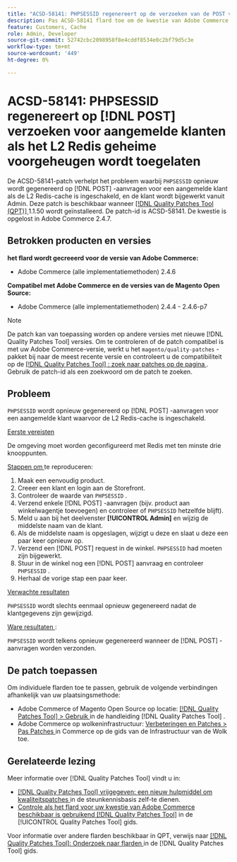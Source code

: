```yaml
---
title: "ACSD-58141: PHPSESSID regenereert op de verzoeken van de POST voor het programma geopende klanten met L2 toegelaten geheime voorgeheugen Redis"
description: Pas ACSD-58141 flard toe om de kwestie van Adobe Commerce te bevestigen waar ` PHPSESSID ` op de verzoeken van de POST op het gebied van de Storefront voor een het programma geopende klant met L2 Redis toegelaten geheime voorgeheugen regenereert, en de klant wordt bijgewerkt van Admin.
feature: Customers, Cache
role: Admin, Developer
source-git-commit: 52742cbc2098958f8e4cddf8534e0c2bf79d5c3e
workflow-type: tm+mt
source-wordcount: '449'
ht-degree: 0%

---
```



# ACSD-58141: PHPSESSID regenereert op [!DNL POST] verzoeken voor aangemelde klanten als het L2 Redis geheime voorgeheugen wordt toegelaten

De ACSD-58141-patch verhelpt het probleem waarbij `PHPSESSID` opnieuw wordt gegenereerd op [!DNL POST] -aanvragen voor een aangemelde klant als de L2 Redis-cache is ingeschakeld, en de klant wordt bijgewerkt vanuit Admin. Deze patch is beschikbaar wanneer [[!DNL Quality Patches Tool (QPT)] ](https://experienceleague.adobe.com/en/docs/commerce-knowledge-base/kb/announcements/commerce-announcements/magento-quality-patches-released-new-tool-to-self-serve-quality-patches) 1.1.50 wordt geïnstalleerd. De patch-id is ACSD-58141. De kwestie is opgelost in Adobe Commerce 2.4.7.

## Betrokken producten en versies

**het flard wordt gecreeerd voor de versie van Adobe Commerce:**

* Adobe Commerce (alle implementatiemethoden) 2.4.6

**Compatibel met Adobe Commerce en de versies van de Magento Open Source:**

* Adobe Commerce (alle implementatiemethoden) 2.4.4 - 2.4.6-p7

>[!NOTE]
>
>De patch kan van toepassing worden op andere versies met nieuwe [!DNL Quality Patches Tool] versies. Om te controleren of de patch compatibel is met uw Adobe Commerce-versie, werkt u het `magento/quality-patches` -pakket bij naar de meest recente versie en controleert u de compatibiliteit op de [[!DNL Quality Patches Tool] : zoek naar patches op de pagina ](https://experienceleague.adobe.com/tools/commerce-quality-patches/index.html) . Gebruik de patch-id als een zoekwoord om de patch te zoeken.

## Probleem

`PHPSESSID` wordt opnieuw gegenereerd op [!DNL POST] -aanvragen voor een aangemelde klant waarvoor de L2 Redis-cache is ingeschakeld.

<u> Eerste vereisten </u>

De omgeving moet worden geconfigureerd met Redis met ten minste drie knooppunten.

<u> Stappen om </u> te reproduceren:

1. Maak een eenvoudig product.
1. Creeer een klant en login aan de Storefront.
1. Controleer de waarde van `PHPSESSID` .
1. Verzend enkele [!DNL POST] -aanvragen (bijv. product aan winkelwagentje toevoegen) en controleer of `PHPSESSID` hetzelfde blijft).
1. Meld u aan bij het deelvenster **[!UICONTROL Admin]** en wijzig de middelste naam van de klant.
1. Als de middelste naam is opgeslagen, wijzigt u deze en slaat u deze een paar keer opnieuw op.
1. Verzend een [!DNL POST] request in de winkel. `PHPSESSID` had moeten zijn bijgewerkt.
1. Stuur in de winkel nog een [!DNL POST] aanvraag en controleer `PHPSESSID` .
1. Herhaal de vorige stap een paar keer.

<u> Verwachte resultaten </u>

`PHPSESSID` wordt slechts eenmaal opnieuw gegenereerd nadat de klantgegevens zijn gewijzigd.

<u> Ware resultaten </u>:

`PHPSESSID` wordt telkens opnieuw gegenereerd wanneer de [!DNL POST] -aanvragen worden verzonden.

## De patch toepassen

Om individuele flarden toe te passen, gebruik de volgende verbindingen afhankelijk van uw plaatsingsmethode:

* Adobe Commerce of Magento Open Source op locatie: [[!DNL Quality Patches Tool]  > Gebruik ](https://experienceleague.adobe.com/docs/commerce-operations/tools/quality-patches-tool/usage.html) in de handleiding [!DNL Quality Patches Tool] .
* Adobe Commerce op wolkeninfrastructuur: [ Verbeteringen en Patches > Pas Patches ](https://experienceleague.adobe.com/docs/commerce-cloud-service/user-guide/develop/upgrade/apply-patches.html) in Commerce op de gids van de Infrastructuur van de Wolk toe.

## Gerelateerde lezing

Meer informatie over [!DNL Quality Patches Tool] vindt u in:

* [[!DNL Quality Patches Tool]  vrijgegeven: een nieuw hulpmiddel om kwaliteitspatches ](https://experienceleague.adobe.com/en/docs/commerce-knowledge-base/kb/announcements/commerce-announcements/magento-quality-patches-released-new-tool-to-self-serve-quality-patches) in de steunkennisbasis zelf-te dienen.
* [ Controle als het flard voor uw kwestie van Adobe Commerce beschikbaar is gebruikend  [!DNL Quality Patches Tool]](/help/tools/quality-patches-tool/patches-available-in-qpt/check-patch-for-magento-issue-with-magento-quality-patches.md) in de [!UICONTROL Quality Patches Tool] gids.


Voor informatie over andere flarden beschikbaar in QPT, verwijs naar [[!DNL Quality Patches Tool]: Onderzoek naar flarden ](https://experienceleague.adobe.com/tools/commerce-quality-patches/index.html) in de [!DNL Quality Patches Tool] gids.
